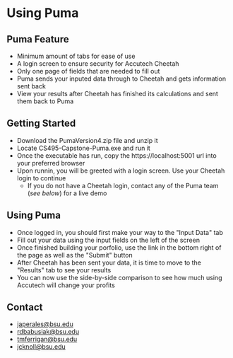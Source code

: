 # Using Puma

## Puma Feature
- Minimum amount of tabs for ease of use
- A login screen to ensure security for Accutech Cheetah
- Only one page of fields that are needed to fill out
- Puma sends your inputed data through to Cheetah and gets information sent back
- View your results after Cheetah has finished its calculations and sent them back to Puma

## Getting Started

- Download the PumaVersion4.zip file and unzip it
- Locate CS495-Capstone-Puma.exe and run it
- Once the executable has run, copy the https://localhost:5001 url into your preferred browser
- Upon runnin, you will be greeted with a login screen. Use your Cheetah login to continue
  - If you do not have a Cheetah login, contact any of the Puma team (*see below*) for a live demo
  


## Using Puma

- Once logged in, you should first make your way to the "Input Data" tab
- Fill out your data using the input fields on the left of the screen
- Once finished building your porfolio, use the link in the bottom right of the page as well as the "Submit" button
- After Cheetah has been sent your data, it is time to move to the "Results" tab to see your results
- You can now use the side-by-side comparison to see how much using Accutech will change your profits

## Contact
- japerales@bsu.edu
- rdbabusiak@bsu.edu
- tmferrigan@bsu.edu
- jcknoll@bsu.edu
